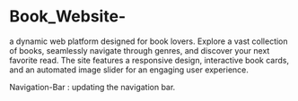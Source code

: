 # Book_Website-
 a dynamic web platform designed for book lovers. Explore a vast collection of books, seamlessly navigate through genres, and discover your next favorite read. The site features a responsive design, interactive book cards, and an automated image slider for an engaging user experience.

Navigation-Bar : updating the navigation bar.
